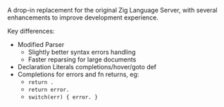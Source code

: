 A drop-in replacement for the original Zig Language Server, with several enhancements to improve development experience.

Key differences:
- Modified Parser
  - Slightly better syntax errors handling
  - Faster reparsing for large documents
- Declaration Literals completions/hover/goto def
- Completions for errors and fn returns, eg:
  - `return .`
  - `return error.`
  - `switch(err) { error. }`
